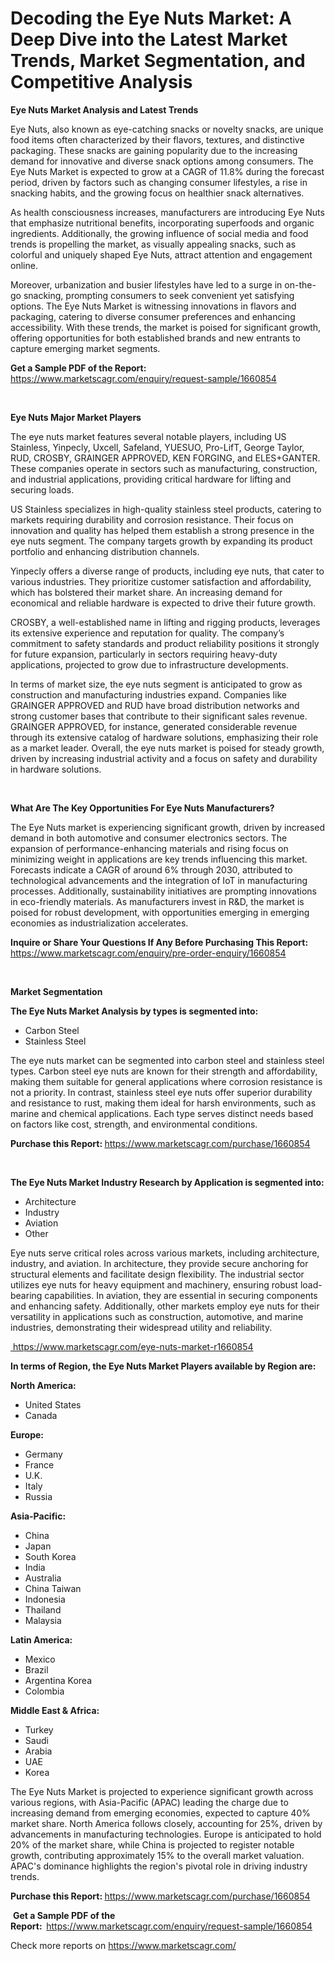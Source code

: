 <p><h1>Decoding the Eye Nuts Market: A Deep Dive into the Latest Market Trends, Market Segmentation, and Competitive Analysis</h1></p><p><strong>Eye Nuts Market Analysis and Latest Trends</strong></p>
<p><p>Eye Nuts, also known as eye-catching snacks or novelty snacks, are unique food items often characterized by their flavors, textures, and distinctive packaging. These snacks are gaining popularity due to the increasing demand for innovative and diverse snack options among consumers. The Eye Nuts Market is expected to grow at a CAGR of 11.8% during the forecast period, driven by factors such as changing consumer lifestyles, a rise in snacking habits, and the growing focus on healthier snack alternatives.</p><p>As health consciousness increases, manufacturers are introducing Eye Nuts that emphasize nutritional benefits, incorporating superfoods and organic ingredients. Additionally, the growing influence of social media and food trends is propelling the market, as visually appealing snacks, such as colorful and uniquely shaped Eye Nuts, attract attention and engagement online.</p><p>Moreover, urbanization and busier lifestyles have led to a surge in on-the-go snacking, prompting consumers to seek convenient yet satisfying options. The Eye Nuts Market is witnessing innovations in flavors and packaging, catering to diverse consumer preferences and enhancing accessibility. With these trends, the market is poised for significant growth, offering opportunities for both established brands and new entrants to capture emerging market segments.</p></p>
<p><strong>Get a Sample PDF of the Report:&nbsp;</strong> <a href="https://www.marketscagr.com/enquiry/request-sample/1660854?utm_campaign=2660&utm_medium=2&utm_source=Github&utm_content=ia&utm_term=10042025&utm_id=eye-nuts">https://www.marketscagr.com/enquiry/request-sample/1660854</a></p>
<p>&nbsp;</p>
<p><strong>Eye Nuts Major Market Players</strong></p>
<p><p>The eye nuts market features several notable players, including US Stainless, Yinpecly, Uxcell, Safeland, YUESUO, Pro-LifT, George Taylor, RUD, CROSBY, GRAINGER APPROVED, KEN FORGING, and ELES+GANTER. These companies operate in sectors such as manufacturing, construction, and industrial applications, providing critical hardware for lifting and securing loads.</p><p>US Stainless specializes in high-quality stainless steel products, catering to markets requiring durability and corrosion resistance. Their focus on innovation and quality has helped them establish a strong presence in the eye nuts segment. The company targets growth by expanding its product portfolio and enhancing distribution channels.</p><p>Yinpecly offers a diverse range of products, including eye nuts, that cater to various industries. They prioritize customer satisfaction and affordability, which has bolstered their market share. An increasing demand for economical and reliable hardware is expected to drive their future growth.</p><p>CROSBY, a well-established name in lifting and rigging products, leverages its extensive experience and reputation for quality. The company’s commitment to safety standards and product reliability positions it strongly for future expansion, particularly in sectors requiring heavy-duty applications, projected to grow due to infrastructure developments.</p><p>In terms of market size, the eye nuts segment is anticipated to grow as construction and manufacturing industries expand. Companies like GRAINGER APPROVED and RUD have broad distribution networks and strong customer bases that contribute to their significant sales revenue. GRAINGER APPROVED, for instance, generated considerable revenue through its extensive catalog of hardware solutions, emphasizing their role as a market leader. Overall, the eye nuts market is poised for steady growth, driven by increasing industrial activity and a focus on safety and durability in hardware solutions.</p></p>
<p>&nbsp;</p>
<p><strong>What Are The Key Opportunities For Eye Nuts Manufacturers?</strong></p>
<p><p>The Eye Nuts market is experiencing significant growth, driven by increased demand in both automotive and consumer electronics sectors. The expansion of performance-enhancing materials and rising focus on minimizing weight in applications are key trends influencing this market. Forecasts indicate a CAGR of around 6% through 2030, attributed to technological advancements and the integration of IoT in manufacturing processes. Additionally, sustainability initiatives are prompting innovations in eco-friendly materials. As manufacturers invest in R&D, the market is poised for robust development, with opportunities emerging in emerging economies as industrialization accelerates.</p></p>
<p><strong>Inquire or Share Your Questions If Any Before Purchasing This Report:</strong> <a href="https://www.marketscagr.com/enquiry/pre-order-enquiry/1660854?utm_campaign=2660&utm_medium=2&utm_source=Github&utm_content=ia&utm_term=10042025&utm_id=eye-nuts">https://www.marketscagr.com/enquiry/pre-order-enquiry/1660854</a></p>
<p>&nbsp;</p>
<p><strong>Market Segmentation</strong></p>
<p><strong>The Eye Nuts Market Analysis by types is segmented into:</strong></p>
<p><ul><li>Carbon Steel</li><li>Stainless Steel</li></ul></p>
<p><p>The eye nuts market can be segmented into carbon steel and stainless steel types. Carbon steel eye nuts are known for their strength and affordability, making them suitable for general applications where corrosion resistance is not a priority. In contrast, stainless steel eye nuts offer superior durability and resistance to rust, making them ideal for harsh environments, such as marine and chemical applications. Each type serves distinct needs based on factors like cost, strength, and environmental conditions.</p></p>
<p><strong>Purchase this Report:&nbsp;</strong><a href="https://www.marketscagr.com/purchase/1660854?utm_campaign=2660&utm_medium=2&utm_source=Github&utm_content=ia&utm_term=10042025&utm_id=eye-nuts">https://www.marketscagr.com/purchase/1660854</a></p>
<p>&nbsp;</p>
<p><strong>The Eye Nuts Market Industry Research by Application is segmented into:</strong></p>
<p><ul><li>Architecture</li><li>Industry</li><li>Aviation</li><li>Other</li></ul></p>
<p><p>Eye nuts serve critical roles across various markets, including architecture, industry, and aviation. In architecture, they provide secure anchoring for structural elements and facilitate design flexibility. The industrial sector utilizes eye nuts for heavy equipment and machinery, ensuring robust load-bearing capabilities. In aviation, they are essential in securing components and enhancing safety. Additionally, other markets employ eye nuts for their versatility in applications such as construction, automotive, and marine industries, demonstrating their widespread utility and reliability.</p></p>
<p><a href="https://www.marketscagr.com/eye-nuts-market-r1660854?utm_campaign=2660&utm_medium=2&utm_source=Github&utm_content=ia&utm_term=10042025&utm_id=eye-nuts">&nbsp;https://www.marketscagr.com/eye-nuts-market-r1660854</a></p>
<p><strong>In terms of Region, the Eye Nuts Market Players available by Region are:</strong></p>
<p>
    <p> <strong> North America: </strong>
        <ul>
            <li>United States</li>
            <li>Canada</li>
        </ul>
        </p> 
    <p> <strong> Europe: </strong>
        <ul>
            <li>Germany</li>
            <li>France</li>
            <li>U.K.</li>
            <li>Italy</li>
            <li>Russia</li>
        </ul>
        </p> 
    <p> <strong> Asia-Pacific: </strong>
        <ul>
            <li>China</li>
            <li>Japan</li>
            <li>South Korea</li>
            <li>India</li>
            <li>Australia</li>
            <li>China Taiwan</li>
            <li>Indonesia</li>
            <li>Thailand</li>
            <li>Malaysia</li>
        </ul>
        </p> 
    <p> <strong> Latin America: </strong>
        <ul>
            <li>Mexico</li>
            <li>Brazil</li>
            <li>Argentina Korea</li>
            <li>Colombia</li>
        </ul>
        </p> 
    <p> <strong> Middle East & Africa: </strong>
        <ul>
            <li>Turkey</li>
            <li>Saudi</li>
            <li>Arabia</li>
            <li>UAE</li>
            <li>Korea</li>
        </ul>
    </p>
    </p>
<p><p>The Eye Nuts Market is projected to experience significant growth across various regions, with Asia-Pacific (APAC) leading the charge due to increasing demand from emerging economies, expected to capture 40% market share. North America follows closely, accounting for 25%, driven by advancements in manufacturing technologies. Europe is anticipated to hold 20% of the market share, while China is projected to register notable growth, contributing approximately 15% to the overall market valuation. APAC's dominance highlights the region's pivotal role in driving industry trends.</p></p>
<p><strong>Purchase this Report: </strong><a href="https://www.marketscagr.com/purchase/1660854?utm_campaign=2660&utm_medium=2&utm_source=Github&utm_content=ia&utm_term=10042025&utm_id=eye-nuts">https://www.marketscagr.com/purchase/1660854</a></p>
<p>&nbsp;<strong>Get a Sample PDF of the Report:&nbsp;&nbsp;</strong><a href="https://www.marketscagr.com/enquiry/request-sample/1660854?utm_campaign=2660&utm_medium=2&utm_source=Github&utm_content=ia&utm_term=10042025&utm_id=eye-nuts">https://www.marketscagr.com/enquiry/request-sample/1660854</a></p>
<p><strong></strong></p>
<p>Check more reports on <a href="https://www.marketscagr.com/?utm_campaign=2660&utm_medium=2&utm_source=Github&utm_content=ia&utm_term=10042025&utm_id=eye-nuts">https://www.marketscagr.com/</a></p>